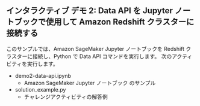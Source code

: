 ## インタラクティブ デモ 2: Data API を Jupyter ノートブックで使用して Amazon Redshift クラスターに接続する
このサンプルでは、Amazon SageMaker Jupyter ノートブックを Redshift クラスターに接続し、Python で Data API コマンドを実行します。 次のアクティビティを実行します。

- demo2-data-api.ipynb
    - Amazon SageMaker Jupyter ノートブック のサンプル
- solution_example.py
    - チャレンジアクティビティの解答例
